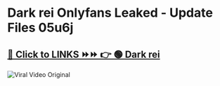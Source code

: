 
 # Dark rei Onlyfans Leaked - Update Files 05u6j

## <h2><a href="https://clipsfans.com/Dark_rei&ref=git">🔗 Click to LINKS ⏩⏩ 👉 🟢 Dark rei </a></h2>

<a href="https://clipsfans.com/Dark_rei&ref=git" rel="nofollow" data-target="animated-image.originalLink"><img src="https://i.ibb.co.com/xMMVF88/686577567.gif" alt="Viral Video Original" style="max-width: 100%; display: inline-block;" data-target="animated-image.originalImage"></a>

